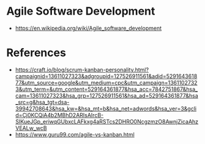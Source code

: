 # Agile Software Development
* https://en.wikipedia.org/wiki/Agile_software_development




# References
* https://craft.io/blog/scrum-kanban-personality.html?campaignid=13611027323&adgroupid=127526911561&adid=529164361877&utm_source=google&utm_medium=cpc&utm_campaign=13611027323&utm_term=&utm_content=529164361877&hsa_acc=7842751867&hsa_cam=13611027323&hsa_grp=127526911561&hsa_ad=529164361877&hsa_src=g&hsa_tgt=dsa-39942708643&hsa_kw=&hsa_mt=b&hsa_net=adwords&hsa_ver=3&gclid=Cj0KCQiA4b2MBhD2ARIsAIrcB-SIKueJGp_eriwqGUbxcLAFkxg4aRSTcs2DHRO0NcgzmzO8AwnjZicaAhzVEALw_wcB
* https://www.guru99.com/agile-vs-kanban.html